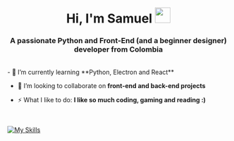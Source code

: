 <h1 align="center">Hi, I'm Samuel <img src="https://media.giphy.com/media/hvRJCLFzcasrR4ia7z/giphy.gif" width="35"></h1>


<h3 align="center">A passionate Python and Front-End (and a beginner designer) developer from Colombia</h3>

<br align="center">
- 🌱 I’m currently learning **Python, Electron and React**
  

- 👯 I’m looking to collaborate on **front-end and back-end projects**
  

- ⚡ What I like to do: **I like so much coding, gaming and reading :)**
<br>

<p align="center">
  
 [![My Skills](https://skillicons.dev/icons?i=js,html,css,aws,powershell,cs,discord,bots,discordjs,electron,figma,flask,git,github,gmail,js,py,pycharm,react,ruby,vscode,visualstudio,stackoverflow,nodejs,nextjs,mysql,java,htmx,atom,npm)](https://skillicons.dev)
</p>
</div>




